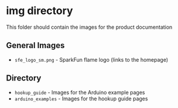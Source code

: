 img directory
====================
This folder should contain the images for the product documentation

## General Images
* `sfe_logo_sm.png` - SparkFun flame logo (links to the homepage)

## Directory
* `hookup_guide` - Images for the Arduino example pages
* `arduino_examples` - Images for the hookup guide pages